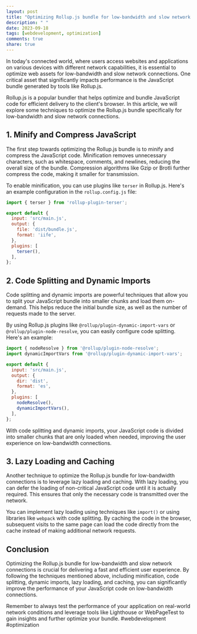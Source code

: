 ```yaml
---
layout: post
title: "Optimizing Rollup.js bundle for low-bandwidth and slow network connections"
description: " "
date: 2023-09-18
tags: [webdevelopment, optimization]
comments: true
share: true
---
```


In today's connected world, where users access websites and applications on various devices with different network capabilities, it is essential to optimize web assets for low-bandwidth and slow network connections. One critical asset that significantly impacts performance is the JavaScript bundle generated by tools like Rollup.js.

Rollup.js is a popular bundler that helps optimize and bundle JavaScript code for efficient delivery to the client's browser. In this article, we will explore some techniques to optimize the Rollup.js bundle specifically for low-bandwidth and slow network connections.

## 1. Minify and Compress JavaScript

The first step towards optimizing the Rollup.js bundle is to minify and compress the JavaScript code. Minification removes unnecessary characters, such as whitespace, comments, and newlines, reducing the overall size of the bundle. Compression algorithms like Gzip or Brotli further compress the code, making it smaller for transmission.

To enable minification, you can use plugins like `terser` in Rollup.js. Here's an example configuration in the `rollup.config.js` file:

```javascript
import { terser } from 'rollup-plugin-terser';

export default {
  input: 'src/main.js',
  output: {
    file: 'dist/bundle.js',
    format: 'iife',
  },
  plugins: [
    terser(),
  ],
};
```

## 2. Code Splitting and Dynamic Imports

Code splitting and dynamic imports are powerful techniques that allow you to split your JavaScript bundle into smaller chunks and load them on-demand. This helps reduce the initial bundle size, as well as the number of requests made to the server.

By using Rollup.js plugins like `@rollup/plugin-dynamic-import-vars` or `@rollup/plugin-node-resolve`, you can easily configure code splitting. Here's an example:

```javascript
import { nodeResolve } from '@rollup/plugin-node-resolve';
import dynamicImportVars from '@rollup/plugin-dynamic-import-vars';

export default {
  input: 'src/main.js',
  output: {
    dir: 'dist',
    format: 'es',
  },
  plugins: [
    nodeResolve(),
    dynamicImportVars(),
  ],
};
```

With code splitting and dynamic imports, your JavaScript code is divided into smaller chunks that are only loaded when needed, improving the user experience on low-bandwidth connections.

## 3. Lazy Loading and Caching

Another technique to optimize the Rollup.js bundle for low-bandwidth connections is to leverage lazy loading and caching. With lazy loading, you can defer the loading of non-critical JavaScript code until it is actually required. This ensures that only the necessary code is transmitted over the network.

You can implement lazy loading using techniques like `import()` or using libraries like `webpack` with code splitting. By caching the code in the browser, subsequent visits to the same page can load the code directly from the cache instead of making additional network requests.

## Conclusion

Optimizing the Rollup.js bundle for low-bandwidth and slow network connections is crucial for delivering a fast and efficient user experience. By following the techniques mentioned above, including minification, code splitting, dynamic imports, lazy loading, and caching, you can significantly improve the performance of your JavaScript code on low-bandwidth connections.

Remember to always test the performance of your application on real-world network conditions and leverage tools like Lighthouse or WebPageTest to gain insights and further optimize your bundle. #webdevelopment #optimization
